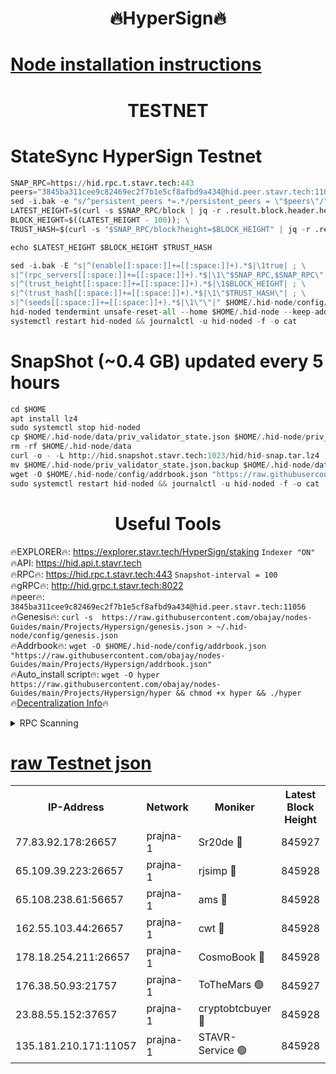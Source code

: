 <h1 align="center"> 🔥HyperSign🔥</h1>

[Node installation instructions](https://github.com/obajay/nodes-Guides/tree/main/Projects/Hypersign)
=

<h1 align="center"> TESTNET</h1>

# StateSync HyperSign Testnet
```python
SNAP_RPC=https://hid.rpc.t.stavr.tech:443
peers="3845ba311cee9c82469ec2f7b1e5cf8afbd9a434@hid.peer.stavr.tech:11056"
sed -i.bak -e "s/^persistent_peers *=.*/persistent_peers = \"$peers\"/" $HOME/.hid-node/config/config.toml
LATEST_HEIGHT=$(curl -s $SNAP_RPC/block | jq -r .result.block.header.height); \
BLOCK_HEIGHT=$((LATEST_HEIGHT - 100)); \
TRUST_HASH=$(curl -s "$SNAP_RPC/block?height=$BLOCK_HEIGHT" | jq -r .result.block_id.hash)

echo $LATEST_HEIGHT $BLOCK_HEIGHT $TRUST_HASH

sed -i.bak -E "s|^(enable[[:space:]]+=[[:space:]]+).*$|\1true| ; \
s|^(rpc_servers[[:space:]]+=[[:space:]]+).*$|\1\"$SNAP_RPC,$SNAP_RPC\"| ; \
s|^(trust_height[[:space:]]+=[[:space:]]+).*$|\1$BLOCK_HEIGHT| ; \
s|^(trust_hash[[:space:]]+=[[:space:]]+).*$|\1\"$TRUST_HASH\"| ; \
s|^(seeds[[:space:]]+=[[:space:]]+).*$|\1\"\"|" $HOME/.hid-node/config/config.toml
hid-noded tendermint unsafe-reset-all --home $HOME/.hid-node --keep-addr-book
systemctl restart hid-noded && journalctl -u hid-noded -f -o cat
```
# SnapShot (~0.4 GB) updated every 5 hours
```python
cd $HOME
apt install lz4
sudo systemctl stop hid-noded
cp $HOME/.hid-node/data/priv_validator_state.json $HOME/.hid-node/priv_validator_state.json.backup
rm -rf $HOME/.hid-node/data
curl -o - -L http://hid.snapshot.stavr.tech:1023/hid/hid-snap.tar.lz4 | lz4 -c -d - | tar -x -C $HOME/.hid-node --strip-components 2
mv $HOME/.hid-node/priv_validator_state.json.backup $HOME/.hid-node/data/priv_validator_state.json
wget -O $HOME/.hid-node/config/addrbook.json "https://raw.githubusercontent.com/obajay/nodes-Guides/main/Projects/Hypersign/addrbook.json"
sudo systemctl restart hid-noded && journalctl -u hid-noded -f -o cat
```

 <h1 align="center"> Useful Tools</h1>

🔥EXPLORER🔥:      https://explorer.stavr.tech/HyperSign/staking        `Indexer "ON"` \
🔥API:             https://hid.api.t.stavr.tech \
🔥RPC🔥:           https://hid.rpc.t.stavr.tech:443              `Snapshot-interval = 100` \
🔥gRPC🔥:          http://hid.grpc.t.stavr.tech:8022 \
🔥peer🔥:          `3845ba311cee9c82469ec2f7b1e5cf8afbd9a434@hid.peer.stavr.tech:11056` \
🔥Genesis🔥:     ```curl -s  https://raw.githubusercontent.com/obajay/nodes-Guides/main/Projects/Hypersign/genesis.json > ~/.hid-node/config/genesis.json``` \
🔥Addrbook🔥:    ```wget -O $HOME/.hid-node/config/addrbook.json "https://raw.githubusercontent.com/obajay/nodes-Guides/main/Projects/Hypersign/addrbook.json"``` \
🔥Auto_install script🔥: ```wget -O hyper https://raw.githubusercontent.com/obajay/nodes-Guides/main/Projects/Hypersign/hyper && chmod +x hyper && ./hyper``` \
🔥[Decentralization Info](https://github.com/obajay/StateSync-snapshots/tree/main/Projects/Hypersign/Decentralization)🔥

<details>
<summary>RPC Scanning</summary>

<h2 align="center"> We scan nodes in real time every 4 hours. And we provide the final result of RPC endpoints.
We cannot influence the operation of these nodes in any way. </h2>


```python
If Voting Power is higher than 0 --> then the Node is a validator of the network and may be subject to attack and be a potential threat to the chain.
```
```python
We marked such validators with a red symbol
```

</details>

[raw Testnet json](https://rpc-check.hypert.stavr.tech/hypert/rpc-hypert-result.json)
=

<table><tr><th>IP-Address</th><th>Network</th><th>Moniker</th><th>Latest Block Height</th><th>Earliest Block Height</th><th>Catching Up</th><th>Tx Index</th><th>Voting Power</th><th>Scan Time</th></tr><tr><td>77.83.92.178:26657</td><td>prajna-1</td><td>Sr20de 🔴</td><td>845927</td><td>1</td><td>False</td><td>on</td><td>1080256</td><td>2024-02-14T00:18:30.646559610UTC</td></tr><tr><td>65.109.39.223:26657</td><td>prajna-1</td><td>rjsimp 🔴</td><td>845928</td><td>1</td><td>False</td><td>on</td><td>1185067</td><td>2024-02-14T00:18:35.314061931UTC</td></tr><tr><td>65.108.238.61:56657</td><td>prajna-1</td><td>ams 🔴</td><td>845928</td><td>1</td><td>False</td><td>on</td><td>1224066</td><td>2024-02-14T00:18:40.274654943UTC</td></tr><tr><td>162.55.103.44:26657</td><td>prajna-1</td><td>cwt 🔴</td><td>845928</td><td>1</td><td>False</td><td>on</td><td>989833</td><td>2024-02-14T00:18:43.021543671UTC</td></tr><tr><td>178.18.254.211:26657</td><td>prajna-1</td><td>CosmoBook 🔴</td><td>845928</td><td>108201</td><td>False</td><td>on</td><td>990495</td><td>2024-02-14T00:18:39.866420061UTC</td></tr><tr><td>176.38.50.93:21757</td><td>prajna-1</td><td>ToTheMars 🟢</td><td>845927</td><td>635201</td><td>False</td><td>on</td><td>0</td><td>2024-02-14T00:18:32.908408927UTC</td></tr><tr><td>23.88.55.152:37657</td><td>prajna-1</td><td>cryptobtcbuyer 🔴</td><td>845928</td><td>745928</td><td>False</td><td>on</td><td>1210035</td><td>2024-02-14T00:18:43.299098939UTC</td></tr><tr><td>135.181.210.171:11057</td><td>prajna-1</td><td>STAVR-Service 🟢</td><td>845928</td><td>843901</td><td>False</td><td>on</td><td>0</td><td>2024-02-14T00:18:40.601427885UTC</td></tr></table>
